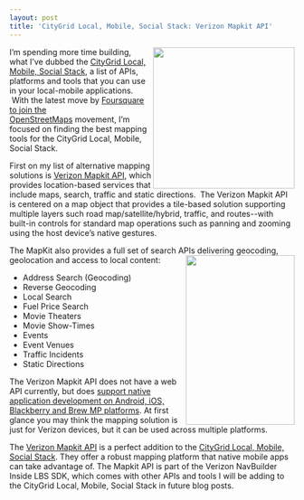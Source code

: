 ```yaml
---
layout: post
title: 'CityGrid Local, Mobile, Social Stack: Verizon Mapkit API'
---
```

<p><a title="Verizon Mapkit API" href="http://developer.verizon.com/content/vdc/en/verizon-tools-apis/verizon_apis/navbuilder-inside-sdk/verizon-toolsandapis-NBI-tech-resources/verizon-nbi-map-kit-api-reference.html"><img class="aligncenter size-medium wp-image-814" title="verizon-logo" src="http://www.citygridmedia.com/developer/wp-content/uploads/2012/03/verizon-logo1-300x193.jpg" alt="" width="250" align="right" /></a>I&rsquo;m spending more time building, what I&rsquo;ve dubbed the&nbsp;<a title="CityGrid Local, Mobile, Social Stack" href="http://www.citygridmedia.com/developer/blog/tag/stack/">CityGrid Local, Mobile, Social Stack</a>, a list of APIs, platforms and tools that you can use in your local-mobile applications. &nbsp;With the latest move by&nbsp;<a title="Foursquare to join the OpenStreetMaps" href="http://blog.programmableweb.com/2012/03/01/how-foursquare-dropped-google-and-joined-the-openstreetmap-movement/">Foursquare to join the OpenStreetMaps</a>&nbsp;movement, I&rsquo;m focused on finding the best mapping tools for the CityGrid Local, Mobile, Social Stack.</p>
<p>First on my list of alternative mapping solutions is&nbsp;<a title="Verizon Mapkit API" href="http://developer.verizon.com/content/vdc/en/verizon-tools-apis/verizon_apis/navbuilder-inside-sdk/verizon-toolsandapis-NBI-tech-resources/verizon-nbi-map-kit-api-reference.html">Verizon Mapkit API</a>, which provides location-based services that include maps, search, traffic and static directions. &nbsp;The Verizon Mapkit API is centered on a map object that provides a tile-based solution supporting multiple layers such road map/satellite/hybrid, traffic, and routes--with built-in controls for standard map operations such as panning and zooming using the host device&rsquo;s native gestures.</p>
<p>The MapKit also provides a full set of search APIs delivering geocoding, geolocation and access to local content:<a title="Verizon Mapkit API" href="http://developer.verizon.com/content/vdc/en/verizon-tools-apis/verizon_apis/navbuilder-inside-sdk/verizon-toolsandapis-NBI-tech-resources/verizon-nbi-map-kit-api-reference.html"><img class="aligncenter size-medium wp-image-815" title="verizon-mapkit" src="http://www.citygridmedia.com/developer/wp-content/uploads/2012/03/verizon-mapkit-192x300.png" alt="" width="192" height="300" align="right" /></a></p>
<ul class="mainlist">
<li>Address Search (Geocoding)</li>
<li>Reverse Geocoding</li>
<li>Local Search</li>
<li>Fuel Price Search</li>
<li>Movie Theaters</li>
<li>Movie Show-Times</li>
<li>Events</li>
<li>Event Venues</li>
<li>Traffic Incidents</li>
<li>Static Directions</li>
</ul>
<p>The Verizon Mapkit API does not have a web API currently, but does&nbsp;<a href="http://developer.verizon.com/content/vdc/en/verizon-tools-apis/verizon_apis/navbuilder-inside-sdk/verizon-nbi-supported-devices.html">support native application development on Android, iOS, Blackberry and Brew MP platforms</a>. At first glance you may think the mapping solution is just for Verizon devices, but it can be used across multiple platforms.</p>
<p>The&nbsp;<a title="Verizon Mapkit API" href="http://developer.verizon.com/content/vdc/en/verizon-tools-apis/verizon_apis/navbuilder-inside-sdk/verizon-toolsandapis-NBI-tech-resources/verizon-nbi-map-kit-api-reference.html">Verizon Mapkit API</a>&nbsp;is a perfect addition to the&nbsp;<a title="CityGrid Local, Mobile, Social Stack" href="http://www.citygridmedia.com/developer/blog/tag/stack/">CityGrid Local, Mobile, Social Stack</a>. They offer a robust mapping platform that native mobile apps can take advantage of. The Mapkit API is part of the Verizon NavBuilder Inside LBS SDK, which comes with other APIs and tools I will be adding to the CityGrid Local, Mobile, Social Stack in future blog posts.</p>